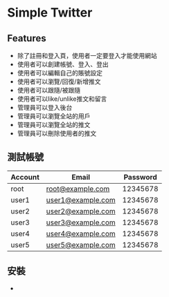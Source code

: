# Simple Twitter
## Features
- 除了註冊和登入頁，使用者一定要登入才能使用網站
- 使用者可以創建帳號、登入、登出
- 使用者可以編輯自己的賬號設定
- 使用者可以瀏覽/回復/新增推文
- 使用者可以跟隨/被跟隨
- 使用者可以like/unlike推文和留言
- 管理員可以登入後台
- 管理員可以瀏覽全站的用戶
- 管理員可以瀏覽全站的推文
- 管理員可以刪除使用者的推文
## 測試帳號
|Account|Email|Password|
|----|----|----|
|root|root@example.com|12345678|
|user1|user1@example.com|12345678|
|user2|user2@example.com|12345678|
|user3|user3@example.com|12345678|
|user4|user4@example.com|12345678|
|user5|user5@example.com|12345678|
## 安裝
- 
